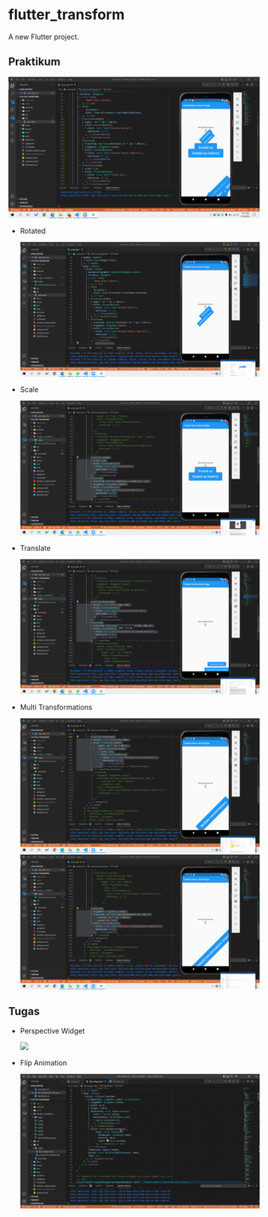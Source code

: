 # flutter_transform

A new Flutter project.

## Praktikum

<img src="images/praktikum/hasil_praktikum.png">

- Rotated

    <img src="images/praktikum/1.png">

- Scale

    <img src="images/praktikum/2.png">

- Translate

    <img src="images/praktikum/3.png">

- Multi Transformations

    <img src="images/praktikum/4.png">
    <img src="images/praktikum/5.png">

## Tugas

- Perspective Widget

    <img src="images/tugas/tugas_1.gif">

- Flip Animation

    <img src="images/tugas/tugas_2.gif">
